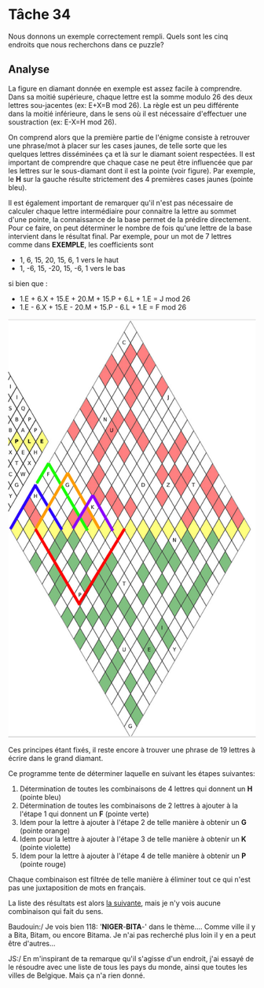 # Tâche 34

Nous donnons un exemple correctement rempli. Quels sont les cinq endroits que nous recherchons
dans ce puzzle?


## Analyse

La figure en diamant donnée en exemple est assez facile à comprendre. Dans sa moitié supérieure, chaque lettre est la somme modulo 26 des deux lettres sou-jacentes (ex: E+X=B mod 26). La règle est un peu différente dans la moitié inférieure, dans le sens où il est nécessaire d'effectuer une soustraction (ex: E-X=H mod 26).

On comprend alors que la première partie de l'énigme consiste à retrouver une phrase/mot à placer sur les cases jaunes, de telle sorte que les quelques lettres disséminées ça et là sur le diamant soient respectées. Il est important de comprendre que chaque case ne peut être influencée que par les lettres sur le sous-diamant dont il est la pointe (voir figure). Par exemple, le **H** sur la gauche résulte strictement des 4 premières cases jaunes (pointe bleu).

Il est également important de remarquer qu'il n'est pas nécessaire de calculer chaque lettre intermédiaire pour connaitre la lettre au sommet d'une pointe, la connaissance de la base permet de la prédire directement. Pour ce faire, on peut déterminer le nombre de fois qu'une lettre de la base intervient dans le résultat final. Par exemple, pour un mot de 7 lettres comme dans **EXEMPLE**, les coefficients sont 

* 1, 6, 15, 20, 15, 6, 1 vers le haut
* 1, -6, 15, -20, 15, -6, 1 vers le bas

si bien que :

* 1.E + 6.X + 15.E + 20.M + 15.P + 6.L + 1.E = J mod 26
* 1.E - 6.X + 15.E - 20.M + 15.P - 6.L + 1.E = F mod 26

![Diamant](34-Diamant.jpg)


Ces principes étant fixés, il reste encore à trouver une phrase de 19 lettres à écrire dans le grand diamant.

Ce programme tente de déterminer laquelle en suivant les étapes suivantes:

1. Détermination de toutes les combinaisons de 4 lettres qui donnent un **H** (pointe bleu)
2. Détermination de toutes les combinaisons de 2 lettres à ajouter à la l'étape 1 qui donnent un **F** (pointe verte)
3. Idem pour la lettre à ajouter à l'étape 2 de telle manière à obtenir un **G** (pointe orange)
4. Idem pour la lettre à ajouter à l'étape 3 de telle manière à obtenir un **K** (pointe violette)
5. Idem pour la lettre à ajouter à l'étape 4 de telle manière à obtenir un **P** (pointe rouge)

Chaque combinaison est filtrée de telle manière à éliminer tout ce qui n'est pas une juxtaposition de mots en français.

La liste des résultats est alors [la suivante](34-Candidates.txt), mais je n'y vois aucune combinaison qui fait du sens.

Baudouin:/ Je vois bien 118: '**NIGER**-**BITA**-' dans le thème.... Comme ville il y a Bita, Bitam, ou encore Bitama. Je n'ai pas recherché plus loin il y en a peut être d'autres... 

JS:/ En m'inspirant de ta remarque qu'il s'agisse d'un endroit, j'ai essayé de le résoudre avec une liste de tous les pays du monde, ainsi que toutes les villes de Belgique. Mais ça n'a rien donné.

